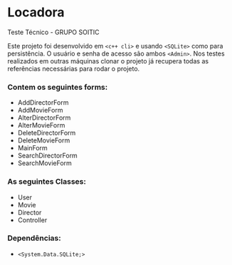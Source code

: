 # Locadora
Teste Técnico - GRUPO SOITIC

Este projeto foi desenvolvido em `<c++ cli>` e usando `<SQLite>` como para persistência. O usuário e senha de acesso são ambos `<Admin>`. Nos testes realizados em outras máquinas clonar o projeto já recupera todas as referências necessárias para rodar o projeto.

### Contem os seguintes forms:

* AddDirectorForm
* AddMovieForm
* AlterDirectorForm
* AlterMovieForm
* DeleteDirectorForm
* DeleteMovieForm
* MainForm
* SearchDirectorForm
* SearchMovieForm

### As seguintes Classes:

* User
* Movie
* Director
* Controller

### Dependências:

* `<System.Data.SQLite;>`
